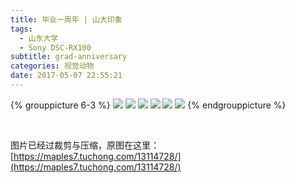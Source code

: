 ```yaml
---
title: 毕业一周年 | 山大印象
tags:
  - 山东大学
  - Sony DSC-RX100
subtitle: grad-anniversary
categories: 视觉动物
date: 2017-05-07 22:55:21
---
```


{% grouppicture 6-3 %}
![](https://i.loli.net/2018/08/06/5b6730d2d2f42.jpg)
![](https://i.loli.net/2018/08/06/5b6730d352fa4.jpg)
![](https://i.loli.net/2018/08/06/5b6730d370941.jpg)
![](https://i.loli.net/2018/08/06/5b6730d33957c.jpg)
![](https://i.loli.net/2018/08/06/5b6730d363eec.jpg)
![](https://i.loli.net/2018/08/06/5b6730d371069.jpg)
{% endgrouppicture %}

<!-- more -->

<br />

图片已经过裁剪与压缩，原图在这里：[https://maples7.tuchong.com/13114728/](https://maples7.tuchong.com/13114728/)
